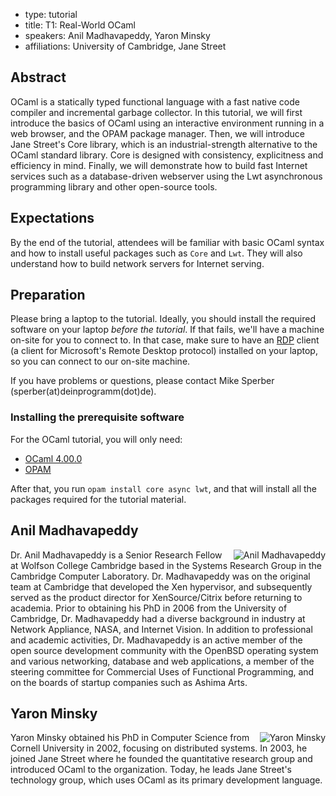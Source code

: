 - type: tutorial
- title: T1: Real-World OCaml
- speakers: Anil Madhavapeddy, Yaron Minsky
- affiliations: University of Cambridge, Jane Street

## Abstract
OCaml is a statically typed functional language with a fast native
code compiler and incremental garbage collector.  In this tutorial, we
will first introduce the basics of OCaml using an interactive
environment running in a web browser, and the OPAM package manager.
Then, we will introduce Jane Street's Core library, which is an
industrial-strength alternative to the OCaml standard library. Core is
designed with consistency, explicitness and efficiency in mind.
Finally, we will demonstrate how to build fast Internet services such
as a database-driven webserver using the Lwt asynchronous programming
library and other open-source tools.

## Expectations
By the end of the tutorial, attendees will be familiar with basic
OCaml syntax and how to install useful packages such as `Core` and `Lwt`.
They will also understand how to build network servers for Internet
serving.

## Preparation
Please bring a laptop to the tutorial. Ideally, you should install the
required software on your laptop *before the tutorial*. If that fails,
we'll have a machine on-site for you to connect to.  In that case,
make sure to have an
[RDP](http://en.wikipedia.org/wiki/Remote_Desktop_Protocol) client \(a
client for Microsoft's Remote Desktop protocol\) installed on your
laptop, so you can connect to our on-site machine.

If you have problems or questions, please contact Mike Sperber \(sperber\(at\)deinprogramm\(dot\)de\).

### Installing the prerequisite software
For the OCaml tutorial, you will only need:

- [OCaml 4.00.0](http://caml.inria.fr/)
- [OPAM](https://github.com/OCamlPro/opam/tarball/0.5.0)

After that, you run `opam install core async lwt`, and that will install
all the packages required for the tutorial material.

## Anil Madhavapeddy
<img align="right" src="img/anil-madhavapeddy-portrait.jpg" alt="Anil Madhavapeddy"></img>

Dr. Anil Madhavapeddy is a Senior Research Fellow at Wolfson College
Cambridge based in the Systems Research Group in the Cambridge
Computer Laboratory. Dr. Madhavapeddy was on the original team at
Cambridge that developed the Xen hypervisor, and subsequently served
as the product director for XenSource/Citrix before returning to
academia.  Prior to obtaining his PhD in 2006 from the University of
Cambridge, Dr. Madhavapeddy had a diverse background in industry at
Network Appliance, NASA, and Internet Vision.  In addition to
professional and academic activities, Dr. Madhavapeddy is an active
member of the open source development community with the OpenBSD
operating system and various networking, database and web
applications, a member of the steering committee for Commercial Uses
of Functional Programming, and on the boards of startup companies such
as Ashima Arts.

## Yaron Minsky
<img align="right" src="img/yaron-minsky-portrait.jpg" alt="Yaron Minsky"></img>

Yaron Minsky obtained his PhD in Computer Science from Cornell
University in 2002, focusing on distributed systems. In 2003, he
joined Jane Street where he founded the quantitative research group
and introduced OCaml to the organization.  Today, he leads Jane
Street's technology group, which uses OCaml as its primary development
language.
